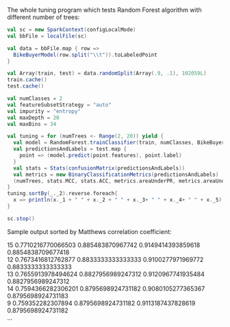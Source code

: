The whole tuning program which tests Random Forest algorithm with different number of trees:

```scala
val sc = new SparkContext(configLocalMode)
val bbFile = localFile(sc)

val data = bbFile.map { row =>
  BikeBuyerModel(row.split("\\t")).toLabeledPoint
}

val Array(train, test) = data.randomSplit(Array(.9, .1), 102059L)
train.cache()
test.cache()

val numClasses = 2
val featureSubsetStrategy = "auto"
val impurity = "entropy"
val maxDepth = 20
val maxBins = 34

val tuning = for (numTrees <- Range(2, 20)) yield {
  val model = RandomForest.trainClassifier(train, numClasses, BikeBuyerModel.categoricalFeaturesInfo, numTrees, featureSubsetStrategy, impurity, maxDepth, maxBins)
  val predictionsAndLabels = test.map {
    point => (model.predict(point.features), point.label)
  }
  val stats = Stats(confusionMatrix(predictionsAndLabels))
  val metrics = new BinaryClassificationMetrics(predictionsAndLabels)
  (numTrees, stats.MCC, stats.ACC, metrics.areaUnderPR, metrics.areaUnderROC)
} 
tuning.sortBy(_._2).reverse.foreach{
  x => println(x._1 + " " + x._2 + " " + x._3+ " " + x._4+ " " + x._5)
}

sc.stop()
```

Sample output sorted by Matthews correlation coefficient:

<div class = "console">
15 0.7710216770066503 0.885483870967742 0.9149414393859618 0.8854838709677418<br>
12 0.7673416812762877 0.8833333333333333 0.9100277971969772 0.8833333333333333<br>
13 0.7655913978494624 0.8827956989247312 0.9120967741935484 0.8827956989247312<br>
14 0.7594366282306201 0.8795698924731182 0.9080105277365367 0.8795698924731183<br>
9 0.759352282307894 0.8795698924731182 0.9113187437828619 0.8795698924731182<br>
...
</div>